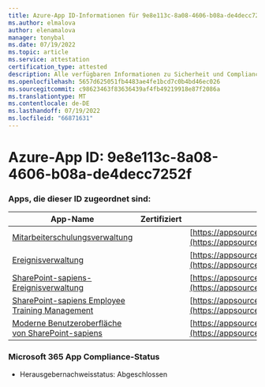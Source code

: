 ```yaml
---
title: Azure-App ID-Informationen für 9e8e113c-8a08-4606-b08a-de4decc7252f
ms.author: elmalova
author: elenamalova
manager: tonybal
ms.date: 07/19/2022
ms.topic: article
ms.service: attestation
certification_type: attested
description: Alle verfügbaren Informationen zu Sicherheit und Compliance für 9e8e113c-8a08-4606-b08a-de4decc7252f.
ms.openlocfilehash: 5657d625051fb4483ae4fe1bcd7c0b4bd46ec026
ms.sourcegitcommit: c98623463f83636439af4fb49219918e87f2086a
ms.translationtype: MT
ms.contentlocale: de-DE
ms.lasthandoff: 07/19/2022
ms.locfileid: "66871631"
---
```

# <a name="azure-app-id-9e8e113c-8a08-4606-b08a-de4decc7252f"></a>Azure-App ID: 9e8e113c-8a08-4606-b08a-de4decc7252f


### <a name="apps-associated-with-this-id"></a>Apps, die dieser ID zugeordnet sind:
| **App-Name** | **Zertifiziert** | **Anzeigen in AppSource** |
|--------------|---------------|-----------------------|
| [Mitarbeiterschulungsverwaltung](../forward/WA200001512.md) |  | [https://appsource.microsoft.com/product/office/WA200001512](https://appsource.microsoft.com/product/office/WA200001512) |
| [Ereignisverwaltung](../forward/WA200000714.md) |  | [https://appsource.microsoft.com/product/office/WA200000714](https://appsource.microsoft.com/product/office/WA200000714) |
| [SharePoint-sapiens-Ereignisverwaltung](../forward/WA104380834.md) |  | [https://appsource.microsoft.com/product/office/WA104380834](https://appsource.microsoft.com/product/office/WA104380834) |
| [SharePoint-sapiens Employee Training Management](../forward/WA104380833.md) |  | [https://appsource.microsoft.com/product/office/WA104380833](https://appsource.microsoft.com/product/office/WA104380833) |
| [Moderne Benutzeroberfläche von SharePoint-sapiens](../forward/WA200003529.md) |  | [https://appsource.microsoft.com/product/office/WA200003529](https://appsource.microsoft.com/product/office/WA200003529) |

### <a name="microsoft-365-app-compliance-status"></a>Microsoft 365 App Compliance-Status
- Herausgebernachweisstatus: Abgeschlossen
